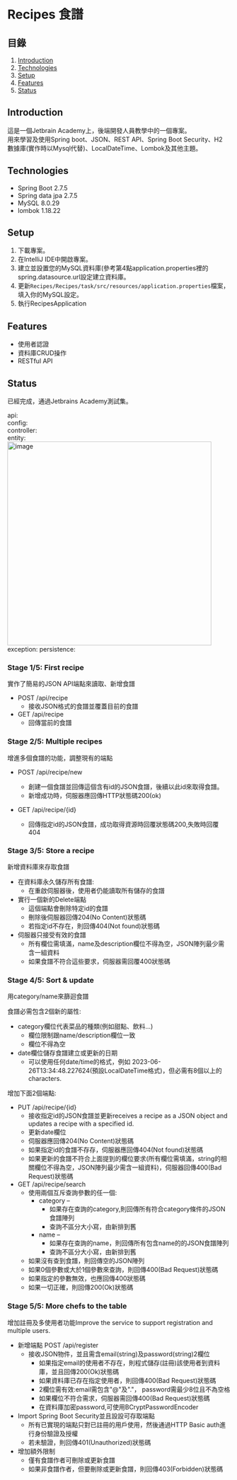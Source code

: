 # Recipes 食譜

## 目錄
1. [Introduction](#introduction)
2. [Technologies](#technologies)
3. [Setup](#setup)
4. [Features](#features)
5. [Status](#status)

## Introduction
這是一個Jetbrain Academy上，後端開發人員教學中的一個專案。  
用來學習及使用Spring boot、JSON、REST API、Spring Boot Security、H2 數據庫(實作時以Mysql代替)、LocalDateTime、Lombok及其他主題。


## Technologies
* Spring Boot      2.7.5
* Spring data jpa  2.7.5
* MySQL            8.0.29
* lombok           1.18.22

## Setup

1. 下載專案。
2. 在IntelliJ IDE中開啟專案。
3. 建立並設置您的MySQL資料庫(參考第4點application.properties裡的spring.datasource.url設定建立資料庫。
4. 更新`Recipes/Recipes/task/src/resources/application.properties`檔案，填入你的MySQL設定。
5. 執行RecipesApplication

## Features
* 使用者認證
* 資料庫CRUD操作
* RESTful API

## Status
已經完成，通過Jetbrains Academy測試集。

api:  
config:  
controller:  
entity:  
<img width="461" alt="image" src="https://github.com/Loren-Cheng/Recipes/assets/73529790/601e6c15-f957-4a2a-9ec4-2532460bb300">
exception:
persistence:  



### Stage 1/5: First recipe  
實作了簡易的JSON API端點來讀取、新增食譜  
* POST /api/recipe  
  * 接收JSON格式的食譜並覆蓋目前的食譜  
* GET /api/recipe  
  * 回傳當前的食譜  
  
  
### Stage 2/5: Multiple recipes  
增進多個食譜的功能，調整現有的端點  
* POST /api/recipe/new 
  * 創建一個食譜並回傳這個含有id的JSON食譜，後續以此id來取得食譜。    
  * 新增成功時，伺服器應回傳HTTP狀態碼200(ok)
  
* GET /api/recipe/{id}  
  * 回傳指定id的JSON食譜，成功取得資源時回覆狀態碼200,失敗時回覆404
  
### Stage 3/5: Store a recipe
新增資料庫來存取食譜
* 在資料庫永久儲存所有食譜: 
    * 在重啟伺服器後，使用者仍能讀取所有儲存的食譜
* 實行一個新的Delete端點
  * 這個端點會刪除特定id的食譜
  * 刪除後伺服器回傳204(No Content)狀態碼
  * 若指定id不存在，則回傳404(Not found)狀態碼 
* 伺服器只接受有效的食譜
  * 所有欄位需填滿，name及description欄位不得為空，JSON陣列最少需含一組資料
  * 如果食譜不符合這些要求，伺服器需回覆400狀態碼  


### Stage 4/5: Sort & update
用category/name來篩迴食譜 
  
食譜必需包含2個新的屬性:  
* category欄位代表菜品的種類(例如甜點、飲料…)
  * 欄位限制跟name/description欄位一致  
  * 欄位不得為空  
* date欄位儲存食譜建立或更新的日期  
  * 可以使用任何date/time的格式，例如 2023-06-26T13:34:48.227624(預設LocalDateTime格式)，但必需有8個以上的characters.   

增加下面2個端點:

* PUT /api/recipe/{id}  
    * 接收指定id的JSON食譜並更新receives a recipe as a JSON object and updates a recipe with a specified id.  
    * 更新date欄位   
    * 伺服器應回傳204(No Content)狀態碼  
    * 如果指定id的食譜不存存，伺服器應回傳404(Not found)狀態碼  
    * 如果更新的食譜不符合上面提到的欄位要求(所有欄位需填滿，string的相關欄位不得為空，JSON陣列最少需含一組資料)，伺服器回傳400(Bad Request)狀態碼  
* GET /api/recipe/search  
    * 使用兩個互斥查詢參數的任一個:  
       * category –  
          * 如果存在查詢的category,則回傳所有符合category條件的JSON食譜陣列  
          * 查詢不區分大小寫，由新排到舊  
       * name –  
         * 如果存在查詢的name，則回傳所有包含name的的JSON食譜陣列  
         * 查詢不區分大小寫，由新排到舊  
    * 如果沒有查到食譜，則回傳空的JSON陣列
    * 如果0個參數或大於1個參數來查詢，則回傳400(Bad Request)狀態碼  
    * 如果指定的參數無效，也應回傳400狀態碼
    * 如果一切正確，則回傳200(Ok)狀態碼

### Stage 5/5: More chefs to the table
增加註冊及多使用者功能Improve the service to support registration and multiple users.  
* 新增端點 POST /api/register  
  * 接收JSON物件，並且需含email(string)及password(string)2欄位  
    * 如果指定email的使用者不存在，則程式儲存(註冊)該使用者到資料庫，並且回傳200(Ok)狀態碼  
    * 如果資料庫已存在指定使用者，則回傳400(Bad Request)狀態碼  
    * 2欄位需有效:email需包含"@"及"."， password需最少8位且不為空格  
    * 如果欄位不符合需求，伺服器需回傳400(Bad Request)狀態碼  
    * 在資料庫加密password,可使用BCryptPasswordEncoder  
* Import Spring Boot Security並且設設可存取端點  
  * 所有已實現的端點只對已註冊的用戶使用，然後通過HTTP Basic auth進行身份驗證及授權
  * 若未驗證，則回傳401(Unauthorized)狀態碼  
* 增加額外限制  
  * 僅有食譜作者可刪除或更新食譜  
  * 如果非食譜作者，但要刪除或更新食譜，則回傳403(Forbidden)狀態碼   
